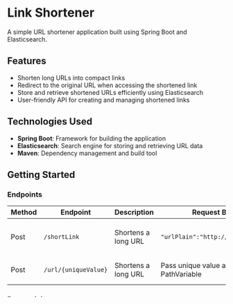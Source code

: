 # Link Shortener

A simple URL shortener application built using Spring Boot and Elasticsearch.

## Features

- Shorten long URLs into compact links
- Redirect to the original URL when accessing the shortened link
- Store and retrieve shortened URLs efficiently using Elasticsearch
- User-friendly API for creating and managing shortened links

## Technologies Used

- **Spring Boot**: Framework for building the application
- **Elasticsearch**: Search engine for storing and retrieving URL data
- **Maven**: Dependency management and build tool

## Getting Started

### Endpoints

| Method | Endpoint |Description | Request Body | Response |
| --- | --- | --- | --- | --- |
| Post |```/shortLink```| Shortens a long URL | ``` "urlPlain":"http://google.co12" ``` | Shortened URL with unique value |
| Post |```/url/{uniqueValue}``` | Shortens a long URL | Pass unique value as PathVariable | Redirect to original URL |

### Prerequisites

- Java 11 or higher
- Maven
- Elasticsearch (version 8.x or compatible)

### Installation

1. **Clone the repository**:

   ```bash
   git clone https://github.com/root14/link-shorter.git
   cd link-shorter
